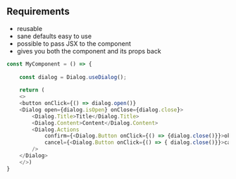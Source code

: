 ## Requirements
- reusable
- sane defaults easy to use
- possible to pass JSX to the component
- gives you both the component and its props back

``` javascript
const MyComponent = () => {
	
	const dialog = Dialog.useDialog();
	
	return (
	<>
	<button onClick={() => dialog.open()}
	<Dialog open={dialog.isOpen} onClose={dialog.close}>
		<Dialog.Title>Title</Dialog.Title>
		<Dialog.Content>Content</Dialog.Content>
		<Dialog.Actions
			confirm={<Dialog.Button onClick={() => {dialog.close()}}>ok</Dialog.Button>}
			cancel={<Dialog.Button onClick={() => { dialog.close()}}>cancel</Dialog.Button>}
		/>
	</Dialog>
	</>)
}
```